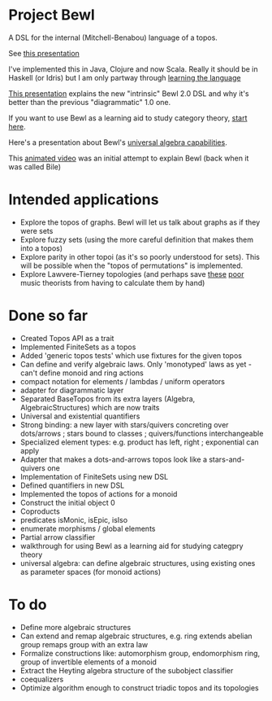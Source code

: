 # Project Bewl

A DSL for the internal (Mitchell-Benabou) language of a topos.

See [this presentation](https://www.evernote.com/shard/s141/sh/8e6b9d94-bc20-4fde-b2bf-9e844f486f76/d11244bad0729071fa00d19eaad312ce)

I've implemented this in Java, Clojure and now Scala. Really it should be in Haskell (or Idris) but I am only partway through
[learning the language](http://learnyouahaskell.com)

[This presentation](http://prezi.com/dwrz2mft3y-g/?utm_campaign=share&utm_medium=copy&rc=ex0share) explains the new "intrinsic" Bewl 2.0 DSL and why it's
 better than the previous "diagrammatic" 1.0 one.

If you want to use Bewl as a learning aid to study category theory, [start here](https://github.com/fdilke/bewl/blob/master/CommandLine.md).

Here's a presentation about Bewl's [universal algebra capabilities](https://github.com/fdilke/bewl/blob/master/notes/BewlUniversalAlgebra.pdf).

This [animated video](http://www.youtube.com/watch/?v=nUwjGBHXKYs) was an initial attempt to explain Bewl (back when it was called Bile)

# Intended applications

- Explore the topos of graphs. Bewl will let us talk about graphs as if they were sets
- Explore fuzzy sets (using the more careful definition that makes them into a topos)
- Explore parity in other topoi (as it's so poorly understood for sets). This will be possible when the
"topos of permutations" is implemented.
- Explore Lawvere-Tierney topologies (and perhaps save [these](http://www.math.uchicago.edu/~may/VIGRE/VIGRE2007/REUPapers/FINALFULL/Bartlett.pdf) 
[poor](http://user.cs.tu-berlin.de/~noll/ToposOfTriads.pdf) music theorists from having to calculate them by hand)

# Done so far

- Created Topos API as a trait
- Implemented FiniteSets as a topos
- Added 'generic topos tests' which use fixtures for the given topos
- Can define and verify algebraic laws. Only 'monotyped' laws as yet - can't define monoid and ring actions 
- compact notation for elements / lambdas / uniform operators
- adapter for diagrammatic layer
- Separated BaseTopos from its extra layers (Algebra, AlgebraicStructures) which are now traits
- Universal and existential quantifiers
- Strong binding: a new layer with stars/quivers concreting over dots/arrows ; stars bound to classes ; quivers/functions interchangeable
- Specialized element types: e.g. product has left, right ; exponential can apply
- Adapter that makes a dots-and-arrows topos look like a stars-and-quivers one
- Implementation of FiniteSets using new DSL
- Defined quantifiers in new DSL
- Implemented the topos of actions for a monoid
- Construct the initial object 0
- Coproducts
- predicates isMonic, isEpic, isIso
- enumerate morphisms / global elements
- Partial arrow classifier
- walkthrough for using Bewl as a learning aid for studying categpry theory
- universal algebra: can define algebraic structures, using existing ones as parameter spaces (for monoid actions)

# To do

- Define more algebraic structures
- Can extend and remap algebraic structures, e.g. ring extends abelian group remaps group with an extra law
- Formalize constructions like: automorphism group, endomorphism ring, group of invertible elements of a monoid
- Extract the Heyting algebra structure of the subobject classifier
- coequalizers
- Optimize algorithm enough to construct triadic topos and its topologies

